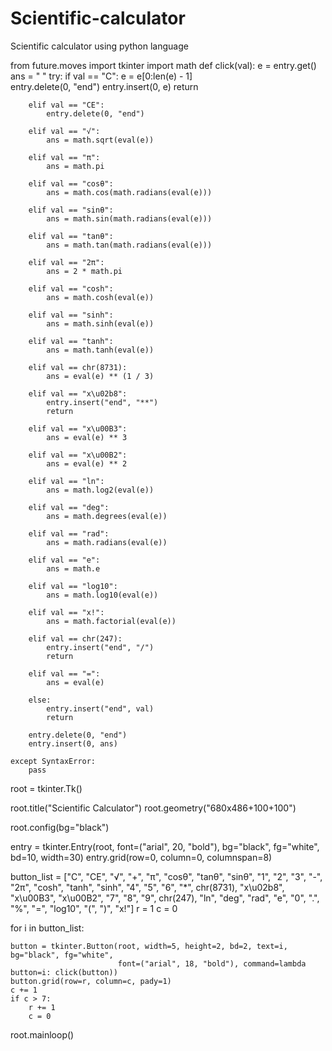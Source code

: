 # Scientific-calculator
Scientific calculator using python language 


from future.moves import tkinter
import math
def click(val):
    e = entry.get()  
    ans = " "
    try:
        if val == "C":
            e = e[0:len(e) - 1]  
            entry.delete(0, "end")
            entry.insert(0, e)
            return
        
        elif val == "CE":
            entry.delete(0, "end")

        elif val == "√":
            ans = math.sqrt(eval(e))

        elif val == "π":
            ans = math.pi

        elif val == "cosθ":
            ans = math.cos(math.radians(eval(e)))

        elif val == "sinθ":
            ans = math.sin(math.radians(eval(e)))

        elif val == "tanθ":
            ans = math.tan(math.radians(eval(e)))

        elif val == "2π":
            ans = 2 * math.pi

        elif val == "cosh":
            ans = math.cosh(eval(e))

        elif val == "sinh":
            ans = math.sinh(eval(e))

        elif val == "tanh":
            ans = math.tanh(eval(e))

        elif val == chr(8731):
            ans = eval(e) ** (1 / 3)

        elif val == "x\u02b8":
            entry.insert("end", "**")
            return

        elif val == "x\u00B3":
            ans = eval(e) ** 3

        elif val == "x\u00B2":
            ans = eval(e) ** 2

        elif val == "ln":
            ans = math.log2(eval(e))

        elif val == "deg":
            ans = math.degrees(eval(e))

        elif val == "rad":
            ans = math.radians(eval(e))

        elif val == "e":
            ans = math.e

        elif val == "log10":
            ans = math.log10(eval(e))

        elif val == "x!":
            ans = math.factorial(eval(e))

        elif val == chr(247):
            entry.insert("end", "/")
            return

        elif val == "=":
            ans = eval(e)

        else:
            entry.insert("end", val)
            return

        entry.delete(0, "end")
        entry.insert(0, ans)

    except SyntaxError:
        pass

root = tkinter.Tk()

root.title("Scientific Calculator")
root.geometry("680x486+100+100")

root.config(bg="black")

entry = tkinter.Entry(root, font=("arial", 20, "bold"), bg="black", fg="white", bd=10, width=30)
entry.grid(row=0, column=0, columnspan=8)

button_list = ["C", "CE", "√", "+", "π", "cosθ", "tanθ", "sinθ", "1", "2", "3", "-", "2π", "cosh", "tanh", "sinh",
               "4", "5", "6", "*", chr(8731), "x\u02b8", "x\u00B3", "x\u00B2", "7", "8", "9", chr(247), "ln", "deg",
               "rad", "e", "0", ".", "%", "=", "log10", "(", ")", "x!"]
r = 1
c = 0

for i in button_list:
    
    button = tkinter.Button(root, width=5, height=2, bd=2, text=i, bg="black", fg="white",
                            font=("arial", 18, "bold"), command=lambda button=i: click(button))
    button.grid(row=r, column=c, pady=1)
    c += 1
    if c > 7:
        r += 1
        c = 0

root.mainloop()
